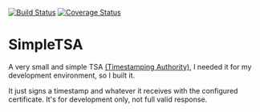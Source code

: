 [![Build Status](https://travis-ci.org/pcarranza/simpletsa.svg?branch=master)](https://travis-ci.org/pcarranza/simpletsa)
[![Coverage Status](https://coveralls.io/repos/pcarranza/simpletsa/badge.png?branch=master)](https://coveralls.io/r/pcarranza/simpletsa?branch=master)

# SimpleTSA

A very small and simple TSA [(Timestamping Authority)](http://en.wikipedia.org/wiki/Trusted_timestamping), I needed it for my development environment, so I built it.

It just signs a timestamp and whatever it receives with the configured certificate. It's for development only, not full valid response.

